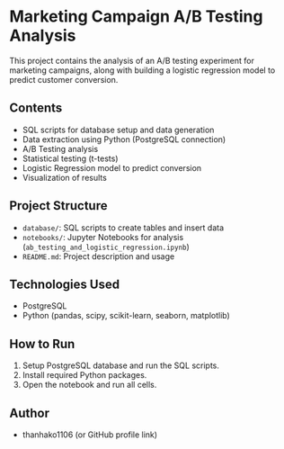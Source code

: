 # Marketing Campaign A/B Testing Analysis

This project contains the analysis of an A/B testing experiment for marketing campaigns, along with building a logistic regression model to predict customer conversion.

## Contents

- SQL scripts for database setup and data generation
- Data extraction using Python (PostgreSQL connection)
- A/B Testing analysis
- Statistical testing (t-tests)
- Logistic Regression model to predict conversion
- Visualization of results

## Project Structure

- `database/`: SQL scripts to create tables and insert data
- `notebooks/`: Jupyter Notebooks for analysis (`ab_testing_and_logistic_regression.ipynb`)
- `README.md`: Project description and usage

## Technologies Used

- PostgreSQL
- Python (pandas, scipy, scikit-learn, seaborn, matplotlib)

## How to Run

1. Setup PostgreSQL database and run the SQL scripts.
2. Install required Python packages.
3. Open the notebook and run all cells.

## Author

- thanhako1106 (or GitHub profile link)